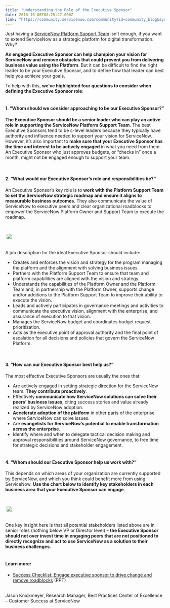 ```yaml
---
title: "Understanding the Role of the Executive Sponsor"
date: 2018-10-06T00:25:27.000Z
link: "https://community.servicenow.com/community?id=community_blog&sys_id=63547edcdb45e78054250b55ca961986"
---
```

<p>Just having a <a href="https://hi.service-now.com/kb_view.do?sysparm_article&#61;KB0553714" rel="nofollow">ServiceNow Platform Support Team</a> isn’t enough, if you want to extend ServiceNow as a strategic platform for digital transformation. Why?</p>
<p><strong>An engaged Executive Sponsor can help champion your vision for ServiceNow and remove obstacles that could prevent you from delivering business value using the Platform</strong>. But it can be difficult to find the right leader to be your Executive Sponsor, and to define how that leader can best help you achieve your goals.</p>
<p>To help with this, <strong>we’ve highlighted four questions to consider when defining the Executive Sponsor role</strong>:</p>
<h4><br />1. “Whom should we consider approaching to be our Executive Sponsor?”</h4>
<p><strong>The Executive Sponsor should be a senior leader who can play an active role in supporting the ServiceNow Platform Support Team</strong>. The best Executive Sponsors tend to be c-level leaders because they typically have authority and influence needed to support your vision for ServiceNow. However, it’s also important to <strong>make sure that your Executive Sponsor has the time and interest to be actively engaged</strong> in what you need from them. An Executive Sponsor who just approves budgets, or “checks in” once a month, might not be engaged enough to support your team.</p>
<p> </p>
<h4>2. “What would our Executive Sponsor’s role and responsibilities be?”</h4>
<p>An Executive Sponsor’s key role is to <strong>work with the Platform Support Team to set the ServiceNow strategic roadmap and ensure it aligns to measurable business outcomes</strong>. They also communicate the value of ServiceNow to executive peers and clear organizational roadblocks to empower the ServiceNow Platform Owner and Support Team to execute the roadmap.</p>
<p> </p>
<p> <img style="max-width: 100%; max-height: 480px;" src="e683325cdb45e78054250b55ca96197c.iix" /></p>
<p><br />A job description for the ideal Executive Sponsor should include:</p>
<ul><li>Creates and enforces the vision and strategy for the program managing the platform and the alignment with solving business issues. </li><li>Partners with the Platform Support Team to ensure that team and platform capabilities are aligned with the vision and strategy. </li><li>Understands the capabilities of the Platform Owner and the Platform Team and, in partnership with the Platform Owner, supports change and/or additions to the Platform Support Team to improve their ability to execute the vision.</li><li>Leads and actively participates in governance meetings and activities to communicate the executive vision, alignment with the enterprise, and assurance of execution to that vision. </li><li>Manages the ServiceNow budget and coordinates budget request prioritization.</li><li>Acts as the executive point of approval authority and the final point of escalation for all decisions and policies that govern the ServiceNow Platform.</li></ul>
<p> </p>
<h4>3. “How can our Executive Sponsor best help us?”</h4>
<p>The most effective Executive Sponsors are usually the ones that:</p>
<ul><li>Are actively engaged in setting strategic direction for the ServiceNow team. <strong>They contribute proactively</strong>. </li><li>Effectively <strong>communicate how ServiceNow solutions can solve their peers’ business issues</strong>, citing success stories and value already realized by ServiceNow adoption. </li><li><strong>Accelerate adoption of the platform</strong> in other parts of the enterprise where ServiceNow can solve issues. </li><li>Are <strong>evangelists for ServiceNow’s potential to enable transformation across the enterprise</strong>. </li><li>Identify where and when to delegate tactical decision making and approval responsibilities around ServiceNow governance, to free time for strategic decisions and stakeholder engagement.</li></ul>
<h4><br />4. “Whom should our Executive Sponsor help us work with?”</h4>
<p>This depends on which areas of your organization are currently supported by ServiceNow, and which you think could benefit more from using ServiceNow. <strong>Use the chart below to identify key stakeholders in each business area that your Executive Sponsor can engage</strong>.</p>
<p> </p>
<p> <img style="max-width: 100%; max-height: 480px;" src="ee447a10db85e78054250b55ca961937.iix" /></p>
<p><br />One key insight here is that all potential stakeholders listed above are in senior roles (nothing below VP or Director level) – <strong>the Executive Sponsor should not over invest time in engaging peers that are not positioned to directly recognize and act to use ServiceNow as a solution to their business challenges.</strong></p>
<h4><br />Learn more:</h4>
<ul><li><a href="https://www.servicenow.com/content/dam/servicenow-assets/public/en-us/doc-type/bp/subpillar5-execsponsor.pptx" rel="nofollow">Success Checklist: Engage executive sponsor to drive change and remove roadblocks</a> (PPT)</li></ul>
<p><br />Jason Knickmeyer, Research Manager, Best Practices Center of Excellence – Customer Success at ServiceNow</p>